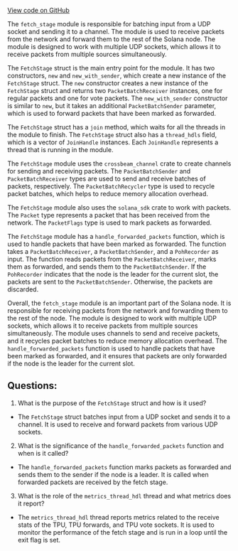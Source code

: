 [View code on GitHub](https://github.com/solana-labs/solana/blob/master/core/src/fetch_stage.rs)

The `fetch_stage` module is responsible for batching input from a UDP socket and sending it to a channel. The module is used to receive packets from the network and forward them to the rest of the Solana node. The module is designed to work with multiple UDP sockets, which allows it to receive packets from multiple sources simultaneously. 

The `FetchStage` struct is the main entry point for the module. It has two constructors, `new` and `new_with_sender`, which create a new instance of the `FetchStage` struct. The `new` constructor creates a new instance of the `FetchStage` struct and returns two `PacketBatchReceiver` instances, one for regular packets and one for vote packets. The `new_with_sender` constructor is similar to `new`, but it takes an additional `PacketBatchSender` parameter, which is used to forward packets that have been marked as forwarded. 

The `FetchStage` struct has a `join` method, which waits for all the threads in the module to finish. The `FetchStage` struct also has a `thread_hdls` field, which is a vector of `JoinHandle` instances. Each `JoinHandle` represents a thread that is running in the module. 

The `FetchStage` module uses the `crossbeam_channel` crate to create channels for sending and receiving packets. The `PacketBatchSender` and `PacketBatchReceiver` types are used to send and receive batches of packets, respectively. The `PacketBatchRecycler` type is used to recycle packet batches, which helps to reduce memory allocation overhead. 

The `FetchStage` module also uses the `solana_sdk` crate to work with packets. The `Packet` type represents a packet that has been received from the network. The `PacketFlags` type is used to mark packets as forwarded. 

The `FetchStage` module has a `handle_forwarded_packets` function, which is used to handle packets that have been marked as forwarded. The function takes a `PacketBatchReceiver`, a `PacketBatchSender`, and a `PohRecorder` as input. The function reads packets from the `PacketBatchReceiver`, marks them as forwarded, and sends them to the `PacketBatchSender`. If the `PohRecorder` indicates that the node is the leader for the current slot, the packets are sent to the `PacketBatchSender`. Otherwise, the packets are discarded. 

Overall, the `fetch_stage` module is an important part of the Solana node. It is responsible for receiving packets from the network and forwarding them to the rest of the node. The module is designed to work with multiple UDP sockets, which allows it to receive packets from multiple sources simultaneously. The module uses channels to send and receive packets, and it recycles packet batches to reduce memory allocation overhead. The `handle_forwarded_packets` function is used to handle packets that have been marked as forwarded, and it ensures that packets are only forwarded if the node is the leader for the current slot.
## Questions: 
 1. What is the purpose of the `FetchStage` struct and how is it used?
- The `FetchStage` struct batches input from a UDP socket and sends it to a channel. It is used to receive and forward packets from various UDP sockets.

2. What is the significance of the `handle_forwarded_packets` function and when is it called?
- The `handle_forwarded_packets` function marks packets as forwarded and sends them to the sender if the node is a leader. It is called when forwarded packets are received by the fetch stage.

3. What is the role of the `metrics_thread_hdl` thread and what metrics does it report?
- The `metrics_thread_hdl` thread reports metrics related to the receive stats of the TPU, TPU forwards, and TPU vote sockets. It is used to monitor the performance of the fetch stage and is run in a loop until the exit flag is set.